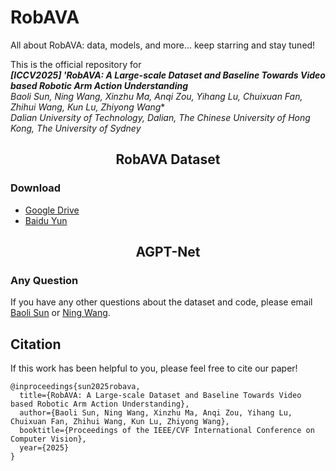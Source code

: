 # RobAVA
All about RobAVA: data, models, and more... keep starring and stay tuned!

This is the official repository for <br/>***[ICCV2025] 'RobAVA: A Large-scale Dataset and Baseline Towards Video based Robotic Arm Action Understanding***
<br/>**Baoli Sun, Ning Wang, Xinzhu Ma, Anqi Zou, Yihang Lu, Chuixuan Fan, Zhihui Wang*, Kun Lu, Zhiyong Wang**
<br/>*Dalian University of Technology, Dalian, The Chinese University of Hong Kong, The University of Sydney*


<h2> <p align="center"> RobAVA Dataset </p> </h2>  

### Download

- [Google Drive](https://drive.google.com/xxx)
- [Baidu Yun](https://pan.baidu.com/xxx)



<h2> <p align="center"> AGPT-Net </p> </h2> 



### Any Question

If you have any other questions about the dataset and code, please email [Baoli Sun](baoli@mail.dlut.edu.cn) or [Ning Wang](nwang@dlut.edu.cn).


## Citation

If this work has been helpful to you, please feel free to cite our paper!

```
@inproceedings{sun2025robava,
  title={RobAVA: A Large-scale Dataset and Baseline Towards Video based Robotic Arm Action Understanding},
  author={Baoli Sun, Ning Wang, Xinzhu Ma, Anqi Zou, Yihang Lu, Chuixuan Fan, Zhihui Wang, Kun Lu, Zhiyong Wang},
  booktitle={Proceedings of the IEEE/CVF International Conference on Computer Vision},
  year={2025}
}
```
